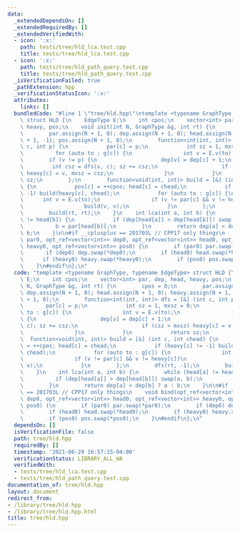 ```yaml
---
data:
  _extendedDependsOn: []
  _extendedRequiredBy: []
  _extendedVerifiedWith:
  - icon: ':x:'
    path: tests/tree/hld_lca.test.cpp
    title: tests/tree/hld_lca.test.cpp
  - icon: ':x:'
    path: tests/tree/hld_path_query.test.cpp
    title: tests/tree/hld_path_query.test.cpp
  _isVerificationFailed: true
  _pathExtension: hpp
  _verificationStatusIcon: ':x:'
  attributes:
    links: []
  bundledCode: "#line 1 \"tree/hld.hpp\"\ntemplate <typename GraphType, typename EdgeType>\
    \ struct HLD {\n    EdgeType E;\n    int cpos;\n    vector<int> par, dep, head,\
    \ heavy, pos;\n    void init(int N, GraphType &g, int rt) {\n        cpos = 0;\n\
    \        par.assign(N + 1, 0); dep.assign(N + 1, 0); head.assign(N + 1, 0); heavy.assign(N\
    \ + 1, -1); pos.assign(N + 1, 0);\n        function<int(int, int)> dfs = [&] (int\
    \ c, int p) {\n            par[c] = p;\n            int sz = 1, mxsz = 0;\n  \
    \          for (auto to : g[c]) {\n                int v = E.v(to);\n        \
    \        if (v != p) {\n                    dep[v] = dep[c] + 1;\n           \
    \         int csz = dfs(v, c); sz += csz;\n                    if (csz > mxsz)\
    \ heavy[c] = v, mxsz = csz;\n                }\n            }\n            return\
    \ sz;\n        };\n        function<void(int, int)> build = [&] (int c, int chead)\
    \ {\n            pos[c] = ++cpos; head[c] = chead;\n            if (heavy[c] !=\
    \ -1) build(heavy[c], chead);\n            for (auto to : g[c]) {\n          \
    \      int v = E.v(to);\n                if (v != par[c] && v != heavy[c])\n \
    \                   build(v, v);\n            }\n        };\n        dfs(rt, -1);\n\
    \        build(rt, rt);\n    }\n    int lca(int a, int b) {\n        while (head[a]\
    \ != head[b]) {\n            if (dep[head[a]] > dep[head[b]]) swap(a, b);\n  \
    \          b = par[head[b]];\n        }\n        return dep[a] < dep[b] ? a :\
    \ b;\n    }\n\n#if __cplusplus == 201703L // CPP17 only things\n    void bind(opt_ref<vector<int>>\
    \ par0, opt_ref<vector<int>> dep0, opt_ref<vector<int>> head0, opt_ref<vector<int>>\
    \ heavy0, opt_ref<vector<int>> pos0) {\n        if (par0) par.swap(*par0);\n \
    \       if (dep0) dep.swap(*dep0);\n        if (head0) head.swap(*head0);\n  \
    \      if (heavy0) heavy.swap(*heavy0);\n        if (pos0) pos.swap(*pos0);\n\
    \    }\n#endif\n};\n"
  code: "template <typename GraphType, typename EdgeType> struct HLD {\n    EdgeType\
    \ E;\n    int cpos;\n    vector<int> par, dep, head, heavy, pos;\n    void init(int\
    \ N, GraphType &g, int rt) {\n        cpos = 0;\n        par.assign(N + 1, 0);\
    \ dep.assign(N + 1, 0); head.assign(N + 1, 0); heavy.assign(N + 1, -1); pos.assign(N\
    \ + 1, 0);\n        function<int(int, int)> dfs = [&] (int c, int p) {\n     \
    \       par[c] = p;\n            int sz = 1, mxsz = 0;\n            for (auto\
    \ to : g[c]) {\n                int v = E.v(to);\n                if (v != p)\
    \ {\n                    dep[v] = dep[c] + 1;\n                    int csz = dfs(v,\
    \ c); sz += csz;\n                    if (csz > mxsz) heavy[c] = v, mxsz = csz;\n\
    \                }\n            }\n            return sz;\n        };\n      \
    \  function<void(int, int)> build = [&] (int c, int chead) {\n            pos[c]\
    \ = ++cpos; head[c] = chead;\n            if (heavy[c] != -1) build(heavy[c],\
    \ chead);\n            for (auto to : g[c]) {\n                int v = E.v(to);\n\
    \                if (v != par[c] && v != heavy[c])\n                    build(v,\
    \ v);\n            }\n        };\n        dfs(rt, -1);\n        build(rt, rt);\n\
    \    }\n    int lca(int a, int b) {\n        while (head[a] != head[b]) {\n  \
    \          if (dep[head[a]] > dep[head[b]]) swap(a, b);\n            b = par[head[b]];\n\
    \        }\n        return dep[a] < dep[b] ? a : b;\n    }\n\n#if __cplusplus\
    \ == 201703L // CPP17 only things\n    void bind(opt_ref<vector<int>> par0, opt_ref<vector<int>>\
    \ dep0, opt_ref<vector<int>> head0, opt_ref<vector<int>> heavy0, opt_ref<vector<int>>\
    \ pos0) {\n        if (par0) par.swap(*par0);\n        if (dep0) dep.swap(*dep0);\n\
    \        if (head0) head.swap(*head0);\n        if (heavy0) heavy.swap(*heavy0);\n\
    \        if (pos0) pos.swap(*pos0);\n    }\n#endif\n};\n"
  dependsOn: []
  isVerificationFile: false
  path: tree/hld.hpp
  requiredBy: []
  timestamp: '2021-06-29 16:57:15-04:00'
  verificationStatus: LIBRARY_ALL_WA
  verifiedWith:
  - tests/tree/hld_lca.test.cpp
  - tests/tree/hld_path_query.test.cpp
documentation_of: tree/hld.hpp
layout: document
redirect_from:
- /library/tree/hld.hpp
- /library/tree/hld.hpp.html
title: tree/hld.hpp
---
```

